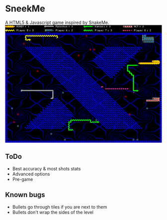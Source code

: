 SneekMe
=======

A HTML5 & Javascript game inspired by SnakeMe.
![snakeme.gif](/img/snakeme.gif)

## ToDo

- Best accuracy & most shots stats
- Advanced options
- Pre-game

## Known bugs

- Bullets go through tiles if you are next to them
- Bullets don't wrap the sides of the level
